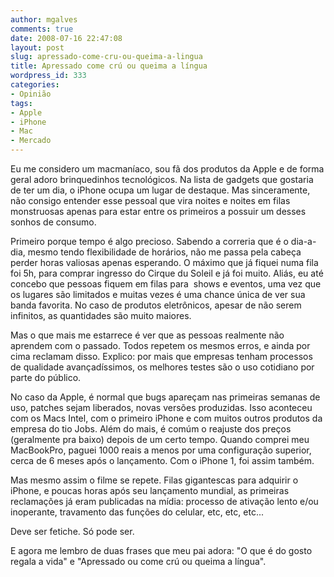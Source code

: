 ```yaml
---
author: mgalves
comments: true
date: 2008-07-16 22:47:08
layout: post
slug: apressado-come-cru-ou-queima-a-lingua
title: Apressado come crú ou queima a língua
wordpress_id: 333
categories:
- Opinião
tags:
- Apple
- iPhone
- Mac
- Mercado
---
```


Eu me considero um macmaníaco, sou fã dos produtos da Apple e de forma geral adoro brinquedinhos tecnológicos. Na lista de gadgets que gostaria de ter um dia, o iPhone ocupa um lugar de destaque. Mas sinceramente, não consigo entender esse pessoal que vira noites e noites em filas monstruosas apenas para estar entre os primeiros a possuir um desses sonhos de consumo.

Primeiro porque tempo é algo precioso. Sabendo a correria que é o dia-a-dia, mesmo tendo flexibilidade de horários, não me passa pela cabeça perder horas valiosas apenas esperando. O máximo que já fiquei numa fila foi 5h, para comprar ingresso do Cirque du Soleil e já foi muito. Aliás, eu até concebo que pessoas fiquem em filas para  shows e eventos, uma vez que os lugares são limitados e muitas vezes é uma chance única de ver sua banda favorita. No caso de produtos eletrônicos, apesar de não serem infinitos, as quantidades são muito maiores.

Mas o que mais me estarrece é ver que as pessoas realmente não aprendem com o passado. Todos repetem os mesmos erros, e ainda por cima reclamam disso. Explico: por mais que empresas tenham processos de qualidade avançadíssimos, os melhores testes são o uso cotidiano por parte do público.

No caso da Apple, é normal que bugs apareçam nas primeiras semanas de uso, patches sejam liberados, novas versões produzidas. Isso aconteceu com os Macs Intel, com o primeiro iPhone e com muitos outros produtos da empresa do tio Jobs. Além do mais, é comúm o reajuste dos preços (geralmente pra baixo) depois de um certo tempo. Quando comprei meu MacBookPro, paguei 1000 reais a menos por uma configuração superior, cerca de 6 meses após o lançamento. Com o iPhone 1, foi assim também.

Mas mesmo assim o filme se repete. Filas gigantescas para adquirir o iPhone, e poucas horas após seu lançamento mundial, as primeiras reclamações já eram publicadas na mídia: processo de ativação lento e/ou inoperante, travamento das funções do celular, etc, etc, etc...

Deve ser fetiche. Só pode ser.

E agora me lembro de duas frases que meu pai adora: "O que é do gosto regala a vida" e "Apressado ou come crú ou queima a língua".
